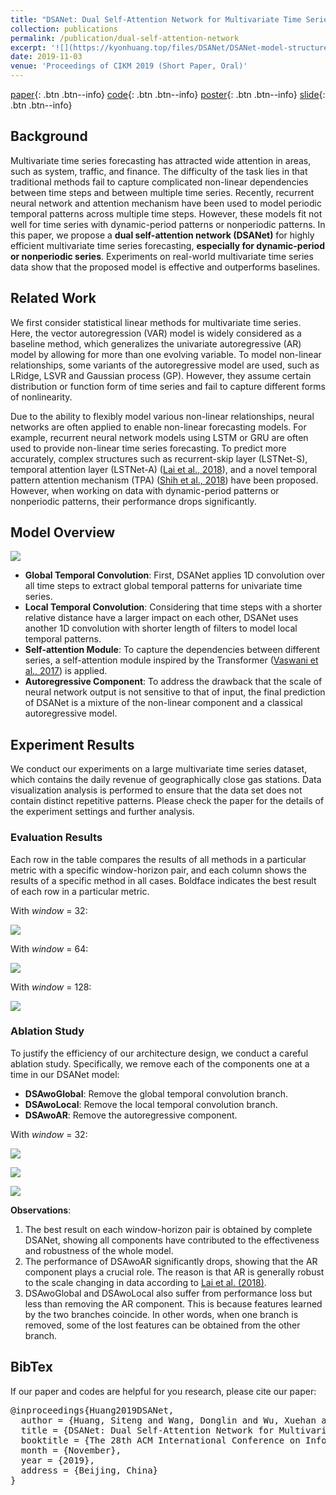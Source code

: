 ```yaml
---
title: "DSANet: Dual Self-Attention Network for Multivariate Time Series Forecasting"
collection: publications
permalink: /publication/dual-self-attention-network
excerpt: '![](https://kyonhuang.top/files/DSANet/DSANet-model-structure.png) In this paper, we propose a **dual self-attention network (DSANet)** for multivariate time series forecasting, **especially for dynamic-period or nonperiodic series**. DSANet completely dispenses with recurrence and utilizes two parallel convolutional components, called global temporal convolution and local temporal convolution, to capture complex mixtures of global and local temporal patterns. Moreover, DSANet employs a self-attention module to model dependencies between multiple series. To further improve the robustness, DSANet also integrates a traditional autoregressive linear model in parallel to the non-linear neural network. Experiments on real-world multivariate time series data show that the proposed model is effective and outperforms baselines.'
date: 2019-11-03
venue: 'Proceedings of CIKM 2019 (Short Paper, Oral)'
---
```


[paper](https://kyonhuang.top/files/DSANet/Huang-DSANet.pdf){: .btn .btn--info} 
[code](https://github.com/bighuang624/DSANet){: .btn .btn--info}
[poster](https://kyonhuang.top/files/DSANet/cikm19-DSANet-poster.pdf){: .btn .btn--info}
[slide](https://kyonhuang.top/files/DSANet/cikm19-DSANet-presentation.pdf){: .btn .btn--info}


## Background

Multivariate time series forecasting has attracted wide attention in areas, such as system, traffic, and finance. The difficulty of the task lies in that traditional methods fail to capture complicated non-linear dependencies between time steps and between multiple time series. Recently, recurrent neural network and attention mechanism have been used to model periodic temporal patterns across multiple time steps. However, these models fit not well for time series with dynamic-period patterns or nonperiodic patterns. In this paper, we propose a **dual self-attention network (DSANet)** for highly efficient multivariate time series forecasting, **especially for dynamic-period or nonperiodic series**. Experiments on real-world multivariate time series data show that the proposed model is effective and outperforms baselines.

## Related Work

We first consider statistical linear methods for multivariate time series. Here, the vector autoregression (VAR) model is widely considered as a baseline method, which generalizes the univariate autoregressive (AR) model by allowing for more than one evolving variable. To model non-linear relationships, some variants of the autoregressive model are used, such as LRidge, LSVR and Gaussian process (GP). However, they assume certain distribution or function form of time series and fail to capture different forms of nonlinearity.

Due to the ability to flexibly model various non-linear relationships, neural networks are often applied to enable non-linear forecasting models. For example, recurrent neural network models using LSTM or GRU are often used to provide non-linear time series forecasting. To predict more accurately, complex structures such as recurrent-skip layer (LSTNet-S), temporal attention layer (LSTNet-A) ([Lai et al., 2018](https://dl.acm.org/citation.cfm?id=3210006)), and a novel temporal pattern attention mechanism (TPA) ([Shih et al., 2018](https://link.springer.com/article/10.1007%2Fs10994-019-05815-0)) have been proposed. However, when working on data with dynamic-period patterns or nonperiodic patterns, their performance drops significantly.

## Model Overview

![](https://kyonhuang.top/files/DSANet/DSANet-model-structure.png)

* **Global Temporal Convolution**: First, DSANet applies 1D convolution over all time steps to extract global temporal patterns for univariate time series.
* **Local Temporal Convolution**: Considering that time steps with a shorter relative distance have a larger impact on each other, DSANet uses another 1D convolution with shorter length of filters to model local temporal patterns.
* **Self-attention Module**: To capture the dependencies between different series, a self-attention module inspired by the Transformer ([Vaswani et al., 2017](https://arxiv.org/abs/1706.03762)) is applied.
* **Autoregressive Component**: To address the drawback that the scale of neural network output is not sensitive to that of input, the final prediction of DSANet is a mixture of the non-linear component and a classical autoregressive model.

## Experiment Results

We conduct our experiments on a large multivariate time series dataset, which contains the daily revenue of geographically close gas stations. Data visualization analysis is performed to ensure that the data set does not contain distinct repetitive patterns. Please check the paper for the details of the experiment settings and further analysis.

### Evaluation Results

Each row in the table compares the results of all methods in a particular metric with a specific window-horizon pair, and each column shows the results of a specific method in all cases. Boldface indicates the best result of each row in a particular metric. 

With *window* = 32:

![](https://kyonhuang.top/files/DSANet/exp_results_window_32.png)

With *window* = 64:

![](https://kyonhuang.top/files/DSANet/exp_results_window_64.png)

With *window* = 128:

![](https://kyonhuang.top/files/DSANet/exp_results_window_128.png)

### Ablation Study

To justify the efficiency of our architecture design, we conduct a careful ablation study. Specifically, we remove each of the components one at a time in our DSANet model:

* **DSAwoGlobal**: Remove the global temporal convolution branch.
* **DSAwoLocal**: Remove the local temporal convolution branch.
* **DSAwoAR**: Remove the autoregressive component.

With *window* = 32:

![](https://kyonhuang.top/files/DSANet/ablation_RRSE.png)

![](https://kyonhuang.top/files/DSANet/ablation_MAE.png)

![](https://kyonhuang.top/files/DSANet/ablation_CORR.png)

**Observations**:

1. The best result on each window-horizon pair is obtained by complete DSANet, showing all components have contributed to the effectiveness and robustness of the whole model. 
2. The performance of DSAwoAR significantly drops, showing that the AR component plays a crucial role. The reason is that AR is generally robust to the scale changing in data according to [Lai et al. (2018)](https://dl.acm.org/citation.cfm?id=3210006). 
3. DSAwoGlobal and DSAwoLocal also suffer from performance loss but less than removing the AR component. This is because features learned by the two branches coincide. In other words, when one branch is removed, some of the lost features can be obtained from the other branch.

## BibTex

If our paper and codes are helpful for you research, please cite our paper:

<pre>
@inproceedings{Huang2019DSANet,
  author = {Huang, Siteng and Wang, Donglin and Wu, Xuehan and Tang, Ao},
  title = {DSANet: Dual Self-Attention Network for Multivariate Time Series Forecasting},
  booktitle = {The 28th ACM International Conference on Information and Knowledge Management (CIKM 2019)},
  month = {November},
  year = {2019},
  address = {Beijing, China}
}
</pre>
